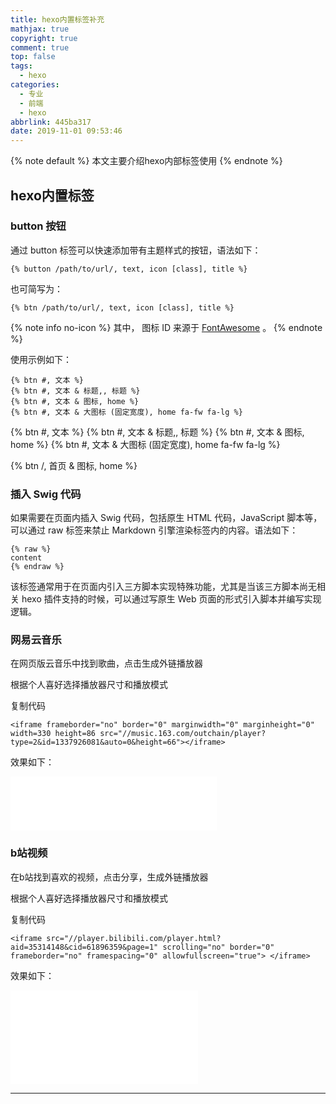 ```yaml
---
title: hexo内置标签补充
mathjax: true
copyright: true
comment: true
top: false
tags:
  - hexo
categories:
  - 专业
  - 前端
  - hexo
abbrlink: 445ba317
date: 2019-11-01 09:53:46
---
```


{% note default %}
本文主要介绍hexo内部标签使用
{% endnote %}

<!-- more -->

## hexo内置标签

### button 按钮

通过 button 标签可以快速添加带有主题样式的按钮，语法如下：

```
{% button /path/to/url/, text, icon [class], title %}
```

也可简写为：

```
{% btn /path/to/url/, text, icon [class], title %}
```

{% note info no-icon %}
其中， 图标 ID 来源于 [FontAwesome](https://fontawesome.com/v4.7.0/icons/) 。
{% endnote %}

使用示例如下：

```
{% btn #, 文本 %}
{% btn #, 文本 & 标题,, 标题 %}
{% btn #, 文本 & 图标, home %}
{% btn #, 文本 & 大图标 (固定宽度), home fa-fw fa-lg %}

```

{% btn #, 文本 %}
{% btn #, 文本 & 标题,, 标题 %}
{% btn #, 文本 & 图标, home %}
{% btn #, 文本 & 大图标 (固定宽度), home fa-fw fa-lg %}

{% btn /, 首页 & 图标, home %}

### 插入 Swig 代码

如果需要在页面内插入 Swig 代码，包括原生 HTML 代码，JavaScript 脚本等，可以通过 raw 标签来禁止 Markdown 引擎渲染标签内的内容。语法如下：

```
{% raw %}
content
{% endraw %}
```
该标签通常用于在页面内引入三方脚本实现特殊功能，尤其是当该三方脚本尚无相关 hexo 插件支持的时候，可以通过写原生 Web 页面的形式引入脚本并编写实现逻辑。

### 网易云音乐

在网页版云音乐中找到歌曲，点击生成外链播放器

根据个人喜好选择播放器尺寸和播放模式

复制代码

```
<iframe frameborder="no" border="0" marginwidth="0" marginheight="0" width=330 height=86 src="//music.163.com/outchain/player?type=2&id=1337926081&auto=0&height=66"></iframe>
```

效果如下：

<iframe frameborder="no" border="0" marginwidth="0" marginheight="0" width=330 height=86 src="//music.163.com/outchain/player?type=2&id=1337926081&auto=1&height=66"></iframe>

### b站视频

在b站找到喜欢的视频，点击分享，生成外链播放器

根据个人喜好选择播放器尺寸和播放模式

复制代码

```
<iframe src="//player.bilibili.com/player.html?aid=35314148&cid=61896359&page=1" scrolling="no" border="0" frameborder="no" framespacing="0" allowfullscreen="true"> </iframe>
```
效果如下：
<iframe src="//player.bilibili.com/player.html?aid=35314148&cid=61896359&page=1" scrolling="no" border="0" frameborder="no" framespacing="0" allowfullscreen="true"> </iframe>

<hr>